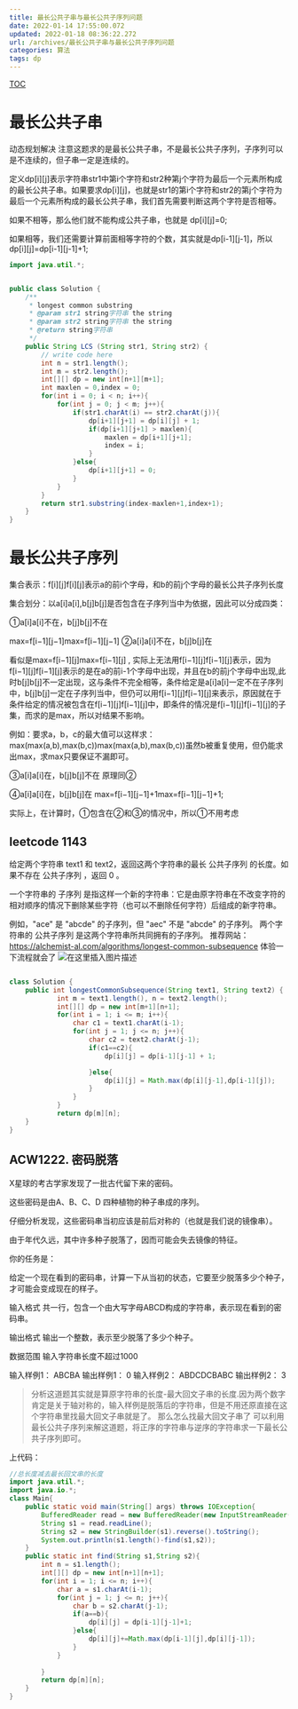 ```yaml
---
title: 最长公共子串与最长公共子序列问题
date: 2022-01-14 17:55:00.072
updated: 2022-01-18 08:36:22.272
url: /archives/最长公共子串与最长公共子序列问题
categories: 算法
tags: dp
---
```


[TOC]()
# 最长公共子串
动态规划解决
注意这题求的是最长公共子串，不是最长公共子序列，子序列可以是不连续的，但子串一定是连续的。

定义dp[i][j]表示字符串str1中第i个字符和str2种第j个字符为最后一个元素所构成的最长公共子串。如果要求dp[i][j]，也就是str1的第i个字符和str2的第j个字符为最后一个元素所构成的最长公共子串，我们首先需要判断这两个字符是否相等。

如果不相等，那么他们就不能构成公共子串，也就是
dp[i][j]=0;

如果相等，我们还需要计算前面相等字符的个数，其实就是dp[i-1][j-1]，所以
dp[i][j]=dp[i-1][j-1]+1;

```java
import java.util.*;


public class Solution {
    /**
     * longest common substring
     * @param str1 string字符串 the string
     * @param str2 string字符串 the string
     * @return string字符串
     */
    public String LCS (String str1, String str2) {
        // write code here
        int n = str1.length();
        int m = str2.length();
        int[][] dp = new int[n+1][m+1];
        int maxlen = 0,index = 0;
        for(int i = 0; i < n; i++){
            for(int j = 0; j < m; j++){
                if(str1.charAt(i) == str2.charAt(j)){
                    dp[i+1][j+1] = dp[i][j] + 1;
                    if(dp[i+1][j+1] > maxlen){
                        maxlen = dp[i+1][j+1];
                        index = i;
                    }
                }else{
                    dp[i+1][j+1] = 0;
                }
            }
        }
        return str1.substring(index-maxlen+1,index+1);
    }
}
```
# 最长公共子序列
集合表示：f[i][j]f[i][j]表示a的前i个字母，和b的前j个字母的最长公共子序列长度

集合划分：以a[i]a[i],b[j]b[j]是否包含在子序列当中为依据，因此可以分成四类：

①a[i]a[i]不在，b[j]b[j]不在

max=f[i−1][j−1]max=f[i−1][j−1]
②a[i]a[i]不在，b[j]b[j]在

看似是max=f[i−1][j]max=f[i−1][j] , 实际上无法用f[i−1][j]f[i−1][j]表示，因为f[i−1][j]f[i−1][j]表示的是在a的前i-1个字母中出现，并且在b的前j个字母中出现,此时b[j]b[j]不一定出现，这与条件不完全相等，条件给定是a[i]a[i]一定不在子序列中，b[j]b[j]一定在子序列当中，但仍可以用f[i−1][j]f[i−1][j]来表示，原因就在于条件给定的情况被包含在f[i−1][j]f[i−1][j]中，即条件的情况是f[i−1][j]f[i−1][j]的子集，而求的是max，所以对结果不影响。

例如：要求a，b，c的最大值可以这样求：max(max(a,b),max(b,c))max(max(a,b),max(b,c))虽然b被重复使用，但仍能求出max，求max只要保证不漏即可。

③a[i]a[i]在，b[j]b[j]不在 原理同②

④a[i]a[i]在，b[j]b[j]在 max=f[i−1][j−1]+1max=f[i−1][j−1]+1;

实际上，在计算时，①包含在②和③的情况中，所以①不用考虑

## leetcode 1143
给定两个字符串 text1 和 text2，返回这两个字符串的最长 公共子序列 的长度。如果不存在 公共子序列 ，返回 0 。

一个字符串的 子序列 是指这样一个新的字符串：它是由原字符串在不改变字符的相对顺序的情况下删除某些字符（也可以不删除任何字符）后组成的新字符串。

例如，"ace" 是 "abcde" 的子序列，但 "aec" 不是 "abcde" 的子序列。
两个字符串的 公共子序列 是这两个字符串所共同拥有的子序列。
推荐网站：https://alchemist-al.com/algorithms/longest-common-subsequence
体验一下流程就会了
![在这里插入图片描述](https://img-blog.csdnimg.cn/20210403163520413.png?x-oss-process=image/watermark,type_ZmFuZ3poZW5naGVpdGk,shadow_10,text_aHR0cHM6Ly9ibG9nLmNzZG4ubmV0L3FxXzQzNjg4NTg3,size_16,color_FFFFFF,t_70)

```java

class Solution {
    public int longestCommonSubsequence(String text1, String text2) {
            int m = text1.length(), n = text2.length();
            int[][] dp = new int[m+1][n+1];
            for(int i = 1; i <= m; i++){
                char c1 = text1.charAt(i-1);
                for(int j = 1; j <= n; j++){
                    char c2 = text2.charAt(j-1);
                    if(c1==c2){
                        dp[i][j] = dp[i-1][j-1] + 1;

                    }else{
                        dp[i][j] = Math.max(dp[i][j-1],dp[i-1][j]);
                    }
                }
            }
            return dp[m][n];
    }
}
```
## ACW1222. 密码脱落
X星球的考古学家发现了一批古代留下来的密码。

这些密码是由A、B、C、D 四种植物的种子串成的序列。

仔细分析发现，这些密码串当初应该是前后对称的（也就是我们说的镜像串）。

由于年代久远，其中许多种子脱落了，因而可能会失去镜像的特征。

你的任务是：

给定一个现在看到的密码串，计算一下从当初的状态，它要至少脱落多少个种子，才可能会变成现在的样子。

输入格式
共一行，包含一个由大写字母ABCD构成的字符串，表示现在看到的密码串。

输出格式
输出一个整数，表示至少脱落了多少个种子。

数据范围
输入字符串长度不超过1000

输入样例1：
ABCBA
输出样例1：
0
输入样例2：
ABDCDCBABC
输出样例2：
3

> 分析这道题其实就是算原字符串的长度-最大回文子串的长度.因为两个数字肯定是关于轴对称的，输入样例是脱落后的字符串，但是不用还原直接在这个字符串里找最大回文子串就是了。
> 那么怎么找最大回文子串了
> 可以利用最长公共子序列来解这道题，将正序的字符串与逆序的字符串求一下最长公共子序列即可。

上代码：
```java
//总长度减去最长回文串的长度
import java.util.*;
import java.io.*;
class Main{
    public static void main(String[] args) throws IOException{
        BufferedReader read = new BufferedReader(new InputStreamReader(System.in));
        String s1 = read.readLine();
        String s2 = new StringBuilder(s1).reverse().toString();
        System.out.println(s1.length()-find(s1,s2));
    }
    public static int find(String s1,String s2){
        int n = s1.length();
        int[][] dp = new int[n+1][n+1];
        for(int i = 1; i <= n; i++){
            char a = s1.charAt(i-1);
            for(int j = 1; j <= n; j++){
                char b = s2.charAt(j-1);
                if(a==b){
                    dp[i][j] = dp[i-1][j-1]+1;
                }else{
                    dp[i][j]+=Math.max(dp[i-1][j],dp[i][j-1]);
                }
            }
            
        }
        return dp[n][n];
    }
}
```